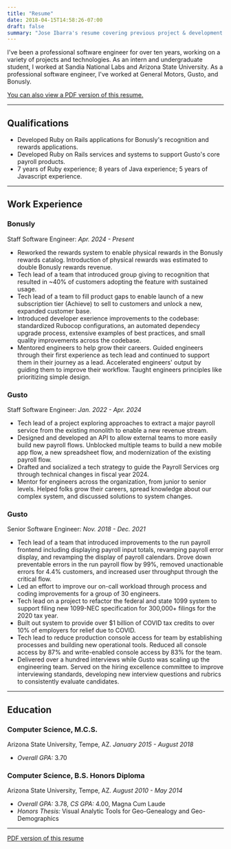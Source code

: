```yaml
---
title: "Resume"
date: 2018-04-15T14:58:26-07:00
draft: false
summary: "Jose Ibarra's resume covering previous project & development experience, publications, education, work experience, and strengths."
---
```


I've been a professional software engineer for over ten years, working on a variety of projects and technologies. As an intern and undergraduate student, I worked at Sandia National Labs and Arizona State University. As a professional software engineer, I've worked at General Motors, Gusto, and Bonusly.

[You can also view a PDF version of this resume.](/static/pdf/Jose%20Ibarra%20Resume.pdf)

---
## Qualifications

* Developed Ruby on Rails applications for Bonusly's recognition and rewards applications.
* Developed Ruby on Rails services and systems to support Gusto's core payroll products.
* 7 years of Ruby experience; 8 years of Java experience; 5 years of Javascript experience.

---
## Work Experience

### Bonusly

Staff Software Engineer: *Apr. 2024 - Present*

* Reworked the rewards system to enable physical rewards in the Bonusly rewards catalog. Introduction of physical rewards was estimated to double Bonusly rewards revenue.
* Tech lead of a team that introduced group giving to recognition that resulted in ~40% of customers adopting the feature with sustained usage.
* Tech lead of a team to fill product gaps to enable launch of a new subscription tier (Achieve) to sell to customers and unlock a new, expanded customer base.
* Introduced developer exerience improvements to the codebase: standardized Rubocop configurations, an automated dependecy upgrade process, extensive examples of best practices, and small quality improvements across the codebase.
* Mentored engineers to help grow their careers. Guided engineers through their first experience as tech lead and continued to support them in their journey as a lead. Accelerated engineers' output by guiding them to improve their workflow. Taught engineers principles like prioritizing simple design.

### Gusto

Staff Software Engineer: *Jan. 2022 - Apr. 2024*

* Tech lead of a project exploring approaches to extract a major payroll service from the existing monolith to enable a new revenue stream.
* Designed and developed an API to allow external teams to more easily build new payroll flows. Unblocked multiple teams to build a new mobile app flow, a new spreadsheet flow, and modernization of the existing payroll flow.
* Drafted and socialized a tech strategy to guide the Payroll Services org through technical changes in fiscal year 2024.
* Mentor for engineers across the organization, from junior to senior levels. Helped folks grow their careers, spread knowledge about our complex system, and discussed solutions to system changes.


### Gusto

Senior Software Engineer: *Nov. 2018 - Dec. 2021*

* Tech lead of a team that introduced improvements to the run payroll frontend including displaying payroll input totals, revamping payroll error display, and revamping the display of payroll calendars. Drove down preventable errors in the run payroll flow by 99%, removed unactionable errors for 4.4% customers, and increased user throughput through the critical flow.
* Led an effort to improve our on-call workload through process and coding improvements for a group of 30 engineers.
* Tech lead on a project to refactor the federal and state 1099 system to support filing new 1099-NEC specification for 300,000+ filings for the 2020 tax year.
* Built out system to provide over \$1 billion of COVID tax credits to over 10% of employers for relief due to COVID.
* Tech lead to reduce production console access for team by establishing processes and building new operational tools. Reduced all console access by 87% and write-enabled console access by 83% for the team.
* Delivered over a hundred interviews while Gusto was scaling up the engineering team. Served on the hiring excellence committee to improve interviewing standards, developing new interview questions and rubrics to consistently evaluate candidates.

---
## Education

### Computer Science, M.C.S.

Arizona State University, Tempe, AZ. *January 2015 - August 2018*

* *Overall GPA:* 3.70

### Computer Science, B.S. Honors Diploma

Arizona State University, Tempe, AZ. *August 2010 - May 2014*

* *Overall GPA:* 3.78, *CS GPA:* 4.00, Magna Cum Laude
* *Honors Thesis:* Visual Analytic Tools for Geo-Genealogy and Geo-Demographics

---

[PDF version of this resume](/static/pdf/Jose%20Ibarra%20Resume.pdf)
